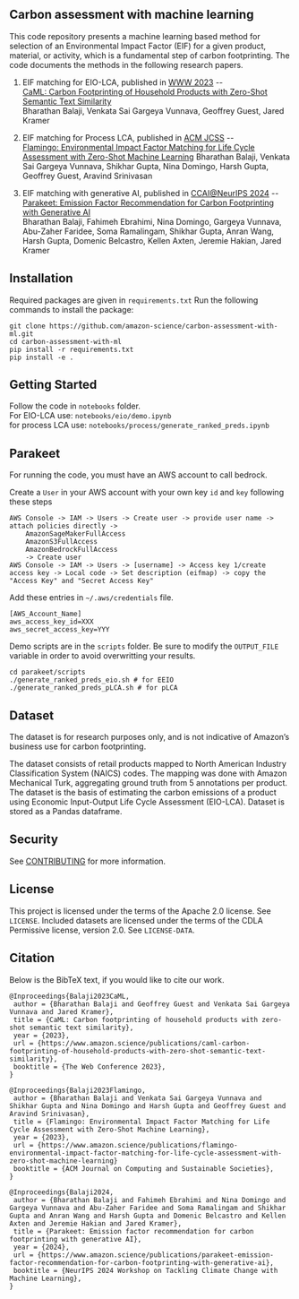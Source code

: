 ## Carbon assessment with machine learning
This code repository presents a machine learning based method for selection of an Environmental Impact Factor (EIF) for a given product, material, or activity, which is a fundamental step of carbon footprinting. The code documents the methods in the following research papers.

1. EIF matching for EIO-LCA, published in [WWW 2023](https://www2023.thewebconf.org/calls/special-tracks/web4good/) -- \
[CaML: Carbon Footprinting of Household Products with Zero-Shot Semantic Text Similarity](https://www.amazon.science/publications/caml-carbon-footprinting-of-household-products-with-zero-shot-semantic-text-similarity) \
Bharathan Balaji, Venkata Sai Gargeya Vunnava, Geoffrey Guest, Jared Kramer

2. EIF matching for Process LCA, published in [ACM JCSS](https://dl.acm.org/journal/acmjcss) -- \
[Flamingo: Environmental Impact Factor Matching for Life Cycle Assessment with Zero-Shot Machine Learning](https://www.amazon.science/publications/flamingo-environmental-impact-factor-matching-for-life-cycle-assessment-with-zero-shot-machine-learning) 
Bharathan Balaji, Venkata Sai Gargeya Vunnava, Shikhar Gupta, Nina Domingo, Harsh Gupta, Geoffrey Guest, Aravind Srinivasan

3. EIF matching with generative AI, published in [CCAI@NeurIPS 2024](https://www.climatechange.ai/) -- \
   [Parakeet: Emission Factor Recommendation for Carbon Footprinting with Generative AI](https://www.amazon.science/publications/parakeet-emission-factor-recommendation-for-carbon-footprinting-with-generative-ai) \
Bharathan Balaji, Fahimeh Ebrahimi, Nina Domingo, Gargeya Vunnava, Abu-Zaher Faridee, Soma Ramalingam, Shikhar Gupta, Anran Wang, Harsh Gupta, Domenic Belcastro, Kellen Axten, Jeremie Hakian, Jared Kramer

## Installation
Required packages are given in `requirements.txt`
Run the following commands to install the package:
```
git clone https://github.com/amazon-science/carbon-assessment-with-ml.git
cd carbon-assessment-with-ml
pip install -r requirements.txt
pip install -e .
```

## Getting Started
Follow the code in `notebooks` folder.\
For EIO-LCA use: `notebooks/eio/demo.ipynb`\
for process LCA use: `notebooks/process/generate_ranked_preds.ipynb` 

## Parakeet 
For running the code, you must have an AWS account to call bedrock. 

Create a `User` in your AWS account with your own key `id` and `key` following these steps
```
AWS Console -> IAM -> Users -> Create user -> provide user name -> attach policies directly -> 
    AmazonSageMakerFullAccess
    AmazonS3FullAccess
    AmazonBedrockFullAccess
    -> Create user
AWS Console -> IAM -> Users -> [username] -> Access key 1/create access key -> Local code -> Set description (eifmap) -> copy the "Access Key" and "Secret Access Key"
```

Add these entries in `~/.aws/credentials` file.

```
[AWS_Account_Name]
aws_access_key_id=XXX
aws_secret_access_key=YYY

```
Demo scripts are in the `scripts` folder. Be sure to modify the `OUTPUT_FILE` variable in order to avoid overwritting your results.
```
cd parakeet/scripts
./generate_ranked_preds_eio.sh # for EEIO
./generate_ranked_preds_pLCA.sh # for pLCA
```

## Dataset
The dataset is for research purposes only, and is not indicative of Amazon’s business use for carbon footprinting.

The dataset consists of retail products mapped to North American Industry Classification System (NAICS) codes. The mapping was done with Amazon Mechanical Turk, aggregating ground truth from 5 annotations per product. The dataset is the basis of estimating the carbon emissions of a product using Economic Input-Output Life Cycle Assessment (EIO-LCA). Dataset is stored as a Pandas dataframe.

## Security

See [CONTRIBUTING](CONTRIBUTING.md#security-issue-notifications) for more information.

## License

This project is licensed under the terms of the Apache 2.0 license. See `LICENSE`.
Included datasets are licensed under the terms of the CDLA Permissive license, version 2.0. See `LICENSE-DATA`.

## Citation

Below is the BibTeX text, if you would like to cite our work.

```
@Inproceedings{Balaji2023CaML,
 author = {Bharathan Balaji and Geoffrey Guest and Venkata Sai Gargeya Vunnava and Jared Kramer},
 title = {CaML: Carbon footprinting of household products with zero-shot semantic text similarity},
 year = {2023},
 url = {https://www.amazon.science/publications/caml-carbon-footprinting-of-household-products-with-zero-shot-semantic-text-similarity},
 booktitle = {The Web Conference 2023},
}
```

```
@Inproceedings{Balaji2023Flamingo,
 author = {Bharathan Balaji and Venkata Sai Gargeya Vunnava and Shikhar Gupta and Nina Domingo and Harsh Gupta and Geoffrey Guest and Aravind Srinivasan},
 title = {Flamingo: Environmental Impact Factor Matching for Life Cycle Assessment with Zero-Shot Machine Learning},
 year = {2023},
 url = {https://www.amazon.science/publications/flamingo-environmental-impact-factor-matching-for-life-cycle-assessment-with-zero-shot-machine-learning}
 booktitle = {ACM Journal on Computing and Sustainable Societies},
}
```

```
@Inproceedings{Balaji2024,
 author = {Bharathan Balaji and Fahimeh Ebrahimi and Nina Domingo and Gargeya Vunnava and Abu-Zaher Faridee and Soma Ramalingam and Shikhar Gupta and Anran Wang and Harsh Gupta and Domenic Belcastro and Kellen Axten and Jeremie Hakian and Jared Kramer},
 title = {Parakeet: Emission factor recommendation for carbon footprinting with generative AI},
 year = {2024},
 url = {https://www.amazon.science/publications/parakeet-emission-factor-recommendation-for-carbon-footprinting-with-generative-ai},
 booktitle = {NeurIPS 2024 Workshop on Tackling Climate Change with Machine Learning},
}
```
